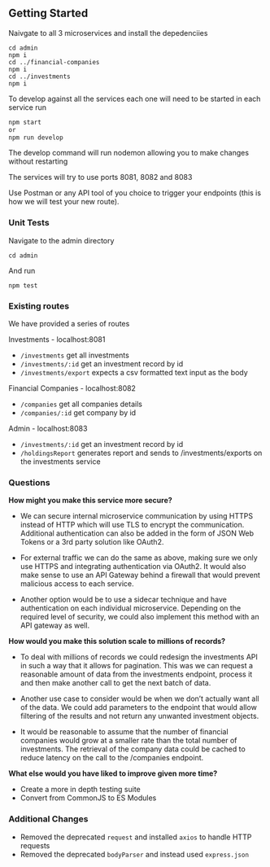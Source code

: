 ## Getting Started

Naivgate to all 3 microservices and install the depedenciies
```
cd admin
npm i
cd ../financial-companies
npm i
cd ../investments
npm i
```

To develop against all the services each one will need to be started in each service run

```bash
npm start
or
npm run develop
```

The develop command will run nodemon allowing you to make changes without restarting

The services will try to use ports 8081, 8082 and 8083

Use Postman or any API tool of you choice to trigger your endpoints (this is how we will test your new route).


### Unit Tests

Navigate to the admin directory
```
cd admin
```

And run
```
npm test
```



### Existing routes
We have provided a series of routes 

Investments - localhost:8081
- `/investments` get all investments
- `/investments/:id` get an investment record by id
- `/investments/export` expects a csv formatted text input as the body

Financial Companies - localhost:8082
- `/companies` get all companies details
- `/companies/:id` get company by id

Admin - localhost:8083
- `/investments/:id` get an investment record by id
- `/holdingsReport` generates report and sends to /investments/exports on the investments service

### Questions
**How might you make this service more secure?**
* We can secure internal microservice communication by using HTTPS instead of HTTP which will use TLS to encrypt the communication. Additional authentication can also be added in the form of JSON Web Tokens or a 3rd party solution like OAuth2.

* For external traffic we can do the same as above, making sure we only use HTTPS and integrating authentication via OAuth2. It would also make sense to use an API Gateway behind a firewall that would prevent malicious access to each service.

* Another option would be to use a sidecar technique and have authentication on each individual microservice. Depending on the required level of security, we could also implement this method with an API gateway as well.

**How would you make this solution scale to millions of records?**
* To deal with millions of records we could redesign the investments API in such a way that it allows for pagination. This was we can request a reasonable amount of data from the investments endpoint, process it and then make another call to get the next batch of data. 

* Another use case to consider would be when we don’t actually want all of the data. We could add parameters to the endpoint that would allow filtering of the results and not return any unwanted investment objects.

* It would be reasonable to assume that the number of financial companies would grow at a smaller rate than the total number of investments. The retrieval of the company data could be cached to reduce latency on the call to the /companies endpoint.

**What else would you have liked to improve given more time?**
* Create a more in depth testing suite
* Convert from CommonJS to ES Modules

### Additional Changes
* Removed the deprecated `request` and installed `axios` to handle HTTP requests
* Removed the deprecated `bodyParser` and instead used `express.json`



